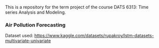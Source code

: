 This is a repository for the term project of the course DATS 6313: Time series Analysis and Modeling.

### Air Pollution Forecasting

Dataset used: https://www.kaggle.com/datasets/rupakroy/lstm-datasets-multivariate-univariate
